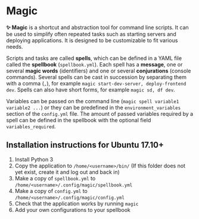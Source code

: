 # Magic

**✨ Magic** is a shortcut and abstraction tool for command line scripts. It can be used to simplify often repeated tasks such as starting servers and deploying applications. It is designed to be customizable to fit various needs.

Scripts and tasks are called **spells**, which can be defined in a YAML file called the **spellbook** (`spellbook.yml`). Each spell has a **message**, one or several **magic words** (identifiers) and one or several **conjurations** (console commands). Several spells can be cast in succession by separating them with a comma (`,`), for example `magic start-dev-server, deploy-frontend dev`. Spells can also have short forms, for example `magic sd, df dev`.

Variables can be passed on the command line (`magic spell variable1 variable2 ...`) or they can be predefined in the `environment_variables` section of the `config.yml` file. The amount of passed variables required by a spell can be defined in the spellbook with the optional field `variables_required`.

## Installation instructions for Ubuntu 17.10+

1. Install Python 3
2. Copy the application to `/home/<username>/bin/` (If this folder does not yet exist, create it and log out and back in)
3. Make a copy of `spellbook.yml` to `/home/<username>/.config/magic/spellbook.yml`
4. Make a copy of `config.yml` to `/home/<username>/.config/magic/config.yml`
5. Check that the application works by running `magic`
6. Add your own configurations to your spellbook